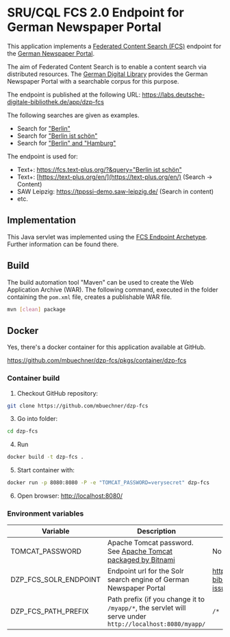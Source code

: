 # SRU/CQL FCS 2.0 Endpoint for German Newspaper Portal

This application implements a [Federated Content Search (FCS)](https://www.clarin.eu/content/federated-content-search-clarin-fcs-technical-details) endpoint for the [German Newspaper Portal](https://www.deutsche-digitale-bibliothek.de/newspaper).

The aim of Federated Content Search is to enable a content search via distributed resources. The [German Digital Library](https://www.deutsche-digitale-bibliothek.de/) provides the German Newspaper Portal with a searchable corpus for this purpose.

The endpoint is published at the following URL: https://labs.deutsche-digitale-bibliothek.de/app/dzp-fcs

The following searches are given as examples.

* Search for ["Berlin"](https://labs.deutsche-digitale-bibliothek.de/app/dzp-fcs?operation=searchRetrieve&query=Berlin)
* Search for ["Berlin ist schön"](https://labs.deutsche-digitale-bibliothek.de/app/dzp-fcs?operation=searchRetrieve&query="Berlin%20ist%20schön")
* Search for ["Berlin" and "Hamburg"](https://labs.deutsche-digitale-bibliothek.de/app/dzp-fcs?operation=searchRetrieve&query=Berlin%20AND%20Hamburg)

The endpoint is used for:

* Text+: [https://fcs.text-plus.org/?&query="Berlin ist schön"](https://fcs.text-plus.org/?&query="Berlin%20ist%20schön")
* Text+: [https://text-plus.org/en/](https://text-plus.org/en/) (Search → Content)
* SAW Leipzig: https://tppssi-demo.saw-leipzig.de/ (Search in content)
* etc.

## Implementation
This Java servlet was implemented using the [FCS Endpoint Archetype](https://github.com/clarin-eric/fcs-endpoint-archetype). Further information can be found there.

## Build
The build automation tool "Maven" can be used to create the Web Application Archive (WAR). The following command, executed in the folder containing the `pom.xml` file, creates a publishable WAR file.

```bash
mvn [clean] package
```

## Docker
Yes, there's a docker container for this application available at GitHub.

https://github.com/mbuechner/dzp-fcs/pkgs/container/dzp-fcs

### Container build

1.  Checkout GitHub repository:  
```bash
git clone https://github.com/mbuechner/dzp-fcs
```
3.  Go into folder:
```bash
cd dzp-fcs
```
4.  Run
```bash
docker build -t dzp-fcs .
```
5.  Start container with:
```bash
docker run -p 8080:8080 -P -e "TOMCAT_PASSWORD=verysecret" dzp-fcs
```
6.  Open browser:  [http://localhost:8080/](http://localhost:8080/)


### Environment variables

| Variable              | Description                                                                                                  | Default value                                                                    |
|-----------------------|--------------------------------------------------------------------------------------------------------------|----------------------------------------------------------------------------------|
| TOMCAT_PASSWORD       | Apache Tomcat password.<br/>See [Apache Tomcat packaged by Bitnami](https://hub.docker.com/r/bitnami/tomcat) | No default                                                                       |
| DZP_FCS_SOLR_ENDPOINT | Endpoint url for the Solr search engine of German Newspaper Portal                                           | https://api.deutsche-digitale-bibliothek.de/search/index/newspaper-issues/select |
| DZP_FCS_PATH_PREFIX   | Path prefix (if you change it to `/myapp/*`, the servlet will serve under `http://localhost:8080/myapp/`     | `/*`                                                                             |
